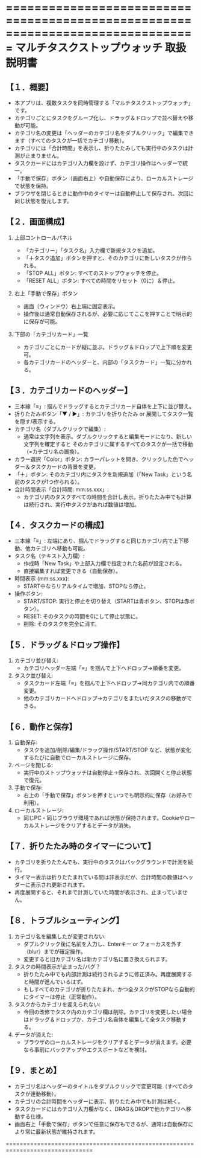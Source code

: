 ===============================================================================
マルチタスクストップウォッチ 取扱説明書 
===============================================================================

【１．概要】
--------------------------------------------------
- 本アプリは、複数タスクを同時管理する「マルチタスクストップウォッチ」です。
- カテゴリごとにタスクをグループ化し、ドラッグ＆ドロップで並べ替えや移動が可能。
- カテゴリ名の変更は「ヘッダーのカテゴリ名をダブルクリック」で編集できます（すべてのタスクが一括でカテゴリ移動）。
- カテゴリには「合計時間」を表示し、折りたたみしても実行中のタスクは計測が止まりません。
- タスクカードにはカテゴリ入力欄を設けず、カテゴリ操作はヘッダーで統一。
- 「手動で保存」ボタン（画面右上）や自動保存により、ローカルストレージで状態を保持。
- ブラウザを閉じるときに動作中のタイマーは自動停止して保存され、次回に同じ状態を復元します。

【２．画面構成】
--------------------------------------------------
1) 上部コントロールパネル
   - 「カテゴリー」「タスク名」入力欄で新規タスクを追加。
   - 「＋タスク追加」ボタンを押すと、そのカテゴリに新しいタスクが作られる。
   - 「STOP ALL」ボタン: すべてのストップウォッチを停止。
   - 「RESET ALL」ボタン: すべての時間をリセット（0に）＆停止。

2) 右上「手動で保存」ボタン
   - 画面（ウィンドウ）右上端に固定表示。
   - 操作後は通常自動保存されるが、必要に応じてここを押すことで明示的に保存が可能。

3) 下部の「カテゴリカード」一覧
   - カテゴリごとにカードが縦に並ぶ。ドラッグ＆ドロップで上下順を変更可。
   - 各カテゴリカードのヘッダーと、内部の「タスクカード」一覧に分かれる。

【３．カテゴリカードのヘッダー】
--------------------------------------------------
- 三本線「≡」: 掴んでドラッグするとカテゴリカード自体を上下に並び替え。
- 折りたたみボタン「▼ / ▶」: カテゴリを折りたたみ or 展開してタスク一覧を隠す/表示する。
- カテゴリ名（ダブルクリックで編集）:
  - 通常は文字列を表示。ダブルクリックすると編集モードになり、新しい文字列を確定すると
    そのカテゴリに属するすべてのタスクが一括で移動（=カテゴリ名の置換）。
- カラー選択「Color」ボタン: カラーパレットを開き、クリックした色でヘッダー＆タスクカードの背景を変更。
- 「＋」ボタン: そのカテゴリ内にタスクを新規追加（「New Task」という名前のタスクが1つ作られる）。
- 合計時間表示「合計時間: mm:ss.xxx」:
  - カテゴリ内のタスクすべての時間を合計し表示。折りたたみ中でも計算は続行され、実行中タスクがあれば数値は増加。

【４．タスクカードの構成】
--------------------------------------------------
- 三本線「≡」: 左端にあり、掴んでドラッグすると同じカテゴリ内で上下移動、他カテゴリへ移動も可能。
- タスク名（テキスト入力欄）:
  - 作成時「New Task」や上部入力欄で指定された名前が設定される。
  - 直接編集すれば変更できる（自動保存）。
- 時間表示 (mm:ss.xxx):
  - START中ならリアルタイムで増加、STOPなら停止。
- 操作ボタン:
  - START/STOP: 実行と停止を切り替え（STARTは青ボタン、STOPは赤ボタン）。
  - RESET: そのタスクの時間を0にして停止状態に。
  - 削除: そのタスクを完全に消す。

【５．ドラッグ＆ドロップ操作】
--------------------------------------------------
1. カテゴリ並び替え:
   - カテゴリヘッダー左端「≡」を掴んで上下へドロップ→順番を変更。
2. タスク並び替え:
   - タスクカード左端「≡」を掴んで上下へドロップ→同カテゴリ内での順番変更。
   - 他のカテゴリカードへドロップ→カテゴリをまたいだタスクの移動ができる。

【６．動作と保存】
--------------------------------------------------
1. 自動保存:
   - タスクを追加/削除/編集/ドラッグ操作/START/STOP など、状態が変化するたびに自動でローカルストレージに保存。
2. ページを閉じる:
   - 実行中のストップウォッチは自動停止→保存され、次回開くと停止状態で復元。
3. 手動で保存:
   - 右上の「手動で保存」ボタンを押すといつでも明示的に保存（お好みで利用）。
4. ローカルストレージ:
   - 同じPC・同じブラウザ環境であれば状態が保持されます。Cookieやローカルストレージをクリアするとデータが消失。

【７．折りたたみ時のタイマーについて】
--------------------------------------------------
- カテゴリを折りたたんでも、実行中のタスクはバックグラウンドで計測を続行。
- タイマー表示は折りたたまれている間は非表示だが、合計時間の数値はヘッダーに表示され更新されます。
- 再度展開すると、それまで計測していた時間が表示され、止まっていません。

【８．トラブルシューティング】
--------------------------------------------------
1. カテゴリ名を編集したが変更されない:
   - ダブルクリック後に名前を入力し、Enterキー or フォーカスを外す（blur）までが確定操作。
   - 変更すると旧カテゴリ名は新カテゴリ名に置き換えられます。
2. タスクの時間表示が止まった/バグ？
   - 折りたたみ中でも内部計測は続行されるように修正済み。再度展開すると時間が進んでいるはず。
   - もしすべてのカテゴリが折りたたまれ、かつ全タスクがSTOPなら自動的にタイマーは停止（正常動作）。
3. タスクからカテゴリを変えられない:
   - 今回の改修でタスク内のカテゴリ欄は削除。カテゴリを変更したい場合はドラッグ＆ドロップか、カテゴリ名自体を編集して全タスク移動する。
4. データが消えた:
   - ブラウザのローカルストレージをクリアするとデータが消えます。必要なら事前にバックアップやエクスポートなどを検討。

【９．まとめ】
--------------------------------------------------
- カテゴリ名はヘッダーのタイトルをダブルクリックで変更可能（すべてのタスクが連動移動）。
- カテゴリの合計時間をヘッダーに表示、折りたたみ中でも計測は続く。
- タスクカードにはカテゴリ入力欄がなく、DRAG＆DROPで他カテゴリへ移動する仕様。
- 画面右上「手動で保存」ボタンで任意に保存もできるが、通常は自動保存により常に最新状態が維持されます。

===============================================================================
